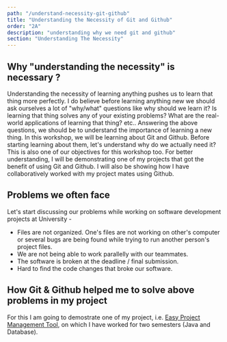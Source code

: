 ```yaml
---
path: "/understand-necessity-git-github"
title: "Understanding the Necessity of Git and Github"
order: "2A"
description: "understanding why we need git and github"
section: "Understanding The Necessity"
---
```


## Why "understanding the necessity" is necessary ?

Understanding the necessity of learning anything pushes us to learn that thing more perfectly. I do believe before learning anything new we should ask ourselves a lot of "why/what" questions like why should we learn it? Is learning that thing solves any of your existing problems? What are the real-world applications of learning that thing? etc..
Answering the above questions, we should be to understand the importance of learning a new thing.
In this workshop, we will be learning about Git and Github. Before starting learning about them, let's understand why do we actually need it? This is also one of our objectives for this workshop too. For better understanding, I will be demonstrating one of my projects that got the benefit of using Git and Github. I will also be showing how I have collaboratively worked with my project mates using Github.

## Problems we often face

Let's start discussing our problems while working on software development projects at University -

- Files are not organized. One's files are not working on other's computer or several bugs are being found while trying to run another person's project files.
- We are not being able to work parallelly with our teammates.
- The software is broken at the deadline / final submission.
- Hard to find the code changes that broke our software.

## How Git & Github helped me to solve above problems in my project

For this I am going to demostrate one of my project, i.e. [Easy Project Management Tool][epmt], on which I have worked for two semesters (Java and Database).

[epmt]: https://github.com/atiqueahmedziad/Easy-Project-Management-Tool
